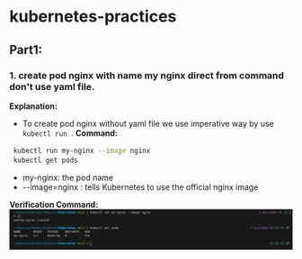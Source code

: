 # kubernetes-practices

## Part1:

### 1. create pod nginx with name my nginx direct from command don't use yaml file.

**Explanation:**
 - To create pod nginx without yaml file we use imperative way by use `kubectl run `. 
**Command:**
```bash
 kubectl run my-nginx --image nginx
 kubectl get pods
```
 - my-nginx: the pod name 
 - --image=nginx : tells Kubernetes to use the official nginx image

**Verification Command:**  
![](./screenshot/01.png)
